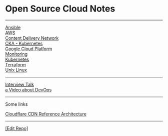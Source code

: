 # Open Source Cloud Notes

---

[Ansible](ansible)  
[AWS](aws)  
[Content Delivery Network](cdn)  
[CKA - Kubernetes](cka-kubernetes)  
[Google Cloud Platform](gcp)   
[Monitoring](monitoring)   
[Kubernetes](kubernetes)  
[Terraform](terraform)  
[Unix Linux](unix-linux)  

---

[Interview Talk](interview-talk)  
[a Video about DevOps](https://www.youtube.com/watch?v=0vSKgTGmfUY)

---

Some links

[Cloudflare CDN Reference Architecture](https://developers.cloudflare.com/reference-architecture/architectures/cdn/)

---

[[Edit Repo]](https://github.com/snapfast/cloud_notes)
